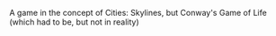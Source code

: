 A game in the concept of Cities: Skylines, but Conway's Game of Life (which had to be, but not in reality)
